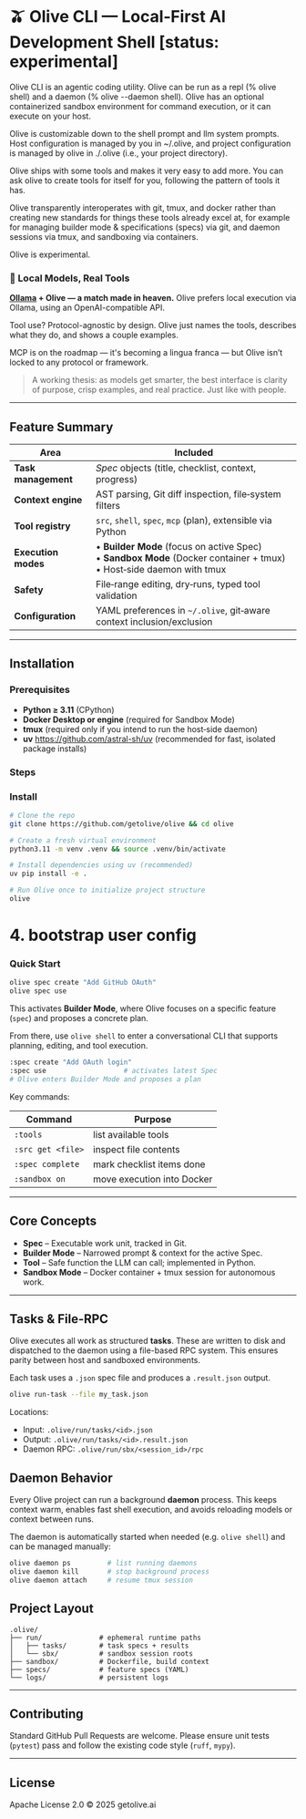 # 🫒 Olive CLI — Local‑First AI Development Shell [status: experimental]

Olive CLI is an agentic coding utility. Olive can be run as a repl (% olive
shell) and a daemon (% olive --daemon shell). Olive has an optional
containerized sandbox environment for command execution, or it can execute on your
host. 

Olive is customizable down to the shell prompt and llm system prompts. Host
configuration is managed by you in ~/.olive, and project configuration is
managed by olive in ./.olive (i.e., your project directory).

Olive ships with some tools and makes it very easy to add more. You can ask
olive to create tools for itself for you, following the pattern of tools it
has.

Olive transparently interoperates with git, tmux, and docker rather than
creating new standards for things these tools already excel at, for example for
managing builder mode & specifications (specs) via git, and daemon sessions via
tmux, and sandboxing via containers.

Olive is experimental.

### 🧠 Local Models, Real Tools

**[Ollama](https://ollama.com) + Olive — a match made in heaven.**
Olive prefers local execution via Ollama, using an OpenAI-compatible API.

Tool use? Protocol-agnostic by design. Olive just names the tools, describes
what they do, and shows a couple examples.

MCP is on the roadmap — it's becoming a lingua franca — but Olive isn’t locked
to any protocol or framework.

> A working thesis: as models get smarter, the best interface is clarity of
> purpose, crisp examples, and real practice. Just like with people.


---
## Feature Summary

| Area | Included |
|------|--------------------|
| **Task management** | *Spec* objects (title, checklist, context, progress) |
| **Context engine** | AST parsing, Git diff inspection, file‑system filters |
| **Tool registry** | `src`, `shell`, `spec`, `mcp` (plan), extensible via Python |
| **Execution modes** | • **Builder Mode** (focus on active Spec) <br>• **Sandbox Mode** (Docker container + tmux) <br>• Host‑side daemon with tmux |
| **Safety** | File‑range editing, dry‑runs, typed tool validation |
| **Configuration** | YAML preferences in `~/.olive`, git‑aware context inclusion/exclusion |


---
## Installation

### Prerequisites

* **Python ≥ 3.11** (CPython)
* **Docker Desktop or engine** (required for Sandbox Mode)
* **tmux** (required only if you intend to run the host‑side daemon)
* **uv** <https://github.com/astral-sh/uv> (recommended for fast, isolated package installs)
### Steps

### Install

```bash
# Clone the repo
git clone https://github.com/getolive/olive && cd olive

# Create a fresh virtual environment
python3.11 -m venv .venv && source .venv/bin/activate

# Install dependencies using uv (recommended)
uv pip install -e .

# Run Olive once to initialize project structure
olive
```

# 4. bootstrap user config
### Quick Start

```bash
olive spec create "Add GitHub OAuth"
olive spec use
```

This activates **Builder Mode**, where Olive focuses on a specific feature (`spec`) and proposes a concrete plan.

From there, use `olive shell` to enter a conversational CLI that supports planning, editing, and tool execution.

```bash
:spec create "Add OAuth login"
:spec use                   # activates latest Spec
# Olive enters Builder Mode and proposes a plan
```

Key commands:

| Command | Purpose |
|---------|---------|
| `:tools` | list available tools |
| `:src get <file>` | inspect file contents |
| `:spec complete` | mark checklist items done |
| `:sandbox on` | move execution into Docker |

---
## Core Concepts

* **Spec** – Executable work unit, tracked in Git.
* **Builder Mode** – Narrowed prompt & context for the active Spec.
* **Tool** – Safe function the LLM can call; implemented in Python.
* **Sandbox Mode** – Docker container + tmux session for autonomous work.

---
## Tasks & File-RPC

Olive executes all work as structured **tasks**. These are written to disk and dispatched to the daemon
using a file-based RPC system. This ensures parity between host and sandboxed environments.

Each task uses a `.json` spec file and produces a `.result.json` output.

```bash
olive run-task --file my_task.json
```

Locations:

- Input: `.olive/run/tasks/<id>.json`
- Output: `.olive/run/tasks/<id>.result.json`
- Daemon RPC: `.olive/run/sbx/<session_id>/rpc`

## Daemon Behavior

Every Olive project can run a background **daemon** process. This keeps context warm, enables fast shell
execution, and avoids reloading models or context between runs.

The daemon is automatically started when needed (e.g. `olive shell`) and can be managed manually:

```bash
olive daemon ps         # list running daemons
olive daemon kill       # stop background process
olive daemon attach     # resume tmux session
```

## Project Layout

```text
.olive/
├── run/              # ephemeral runtime paths
│   ├── tasks/        # task specs + results
│   └── sbx/          # sandbox session roots
├── sandbox/          # Dockerfile, build context
├── specs/            # feature specs (YAML)
└── logs/             # persistent logs
```

---
## Contributing

Standard GitHub Pull Requests are welcome. Please ensure unit tests (`pytest`) pass and follow the existing code style (`ruff`, `mypy`).

---
## License

Apache License 2.0 © 2025 getolive.ai
